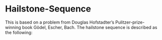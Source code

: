 # Hailstone-Sequence
This is based on a problem from Douglas Hofstadter’s Pulitzer-prize-winning book Gödel, Escher, Bach. The hailstone sequence is described as the following:
